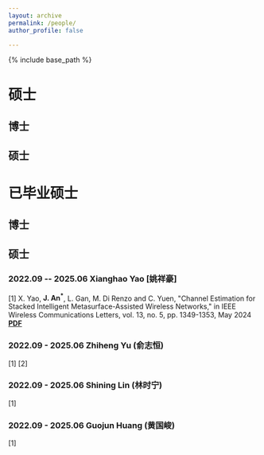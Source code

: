 ```yaml
---
layout: archive
permalink: /people/
author_profile: false

---
```


{% include base_path %}
# 硕士
## 博士
## 硕士
# 已毕业硕士
## 博士
## 硕士
### 2022.09 -- 2025.06 Xianghao Yao [姚祥豪]
[1] X. Yao, **J. An<sup>*</sup>**, L. Gan, M. Di Renzo and C. Yuen, "Channel Estimation for Stacked Intelligent Metasurface-Assisted Wireless Networks," in IEEE Wireless Communications Letters, vol. 13, no. 5, pp. 1349-1353, May 2024<br />
**[PDF](https://ieeexplore.ieee.org/Xplore/home.jsp)**
### 2022.09 - 2025.06 Zhiheng Yu (俞志恒)
[1]
[2]
### 2022.09 - 2025.06 Shining Lin (林时宁)
[1]
### 2022.09 - 2025.06 Guojun Huang (黄国峻)
[1]
